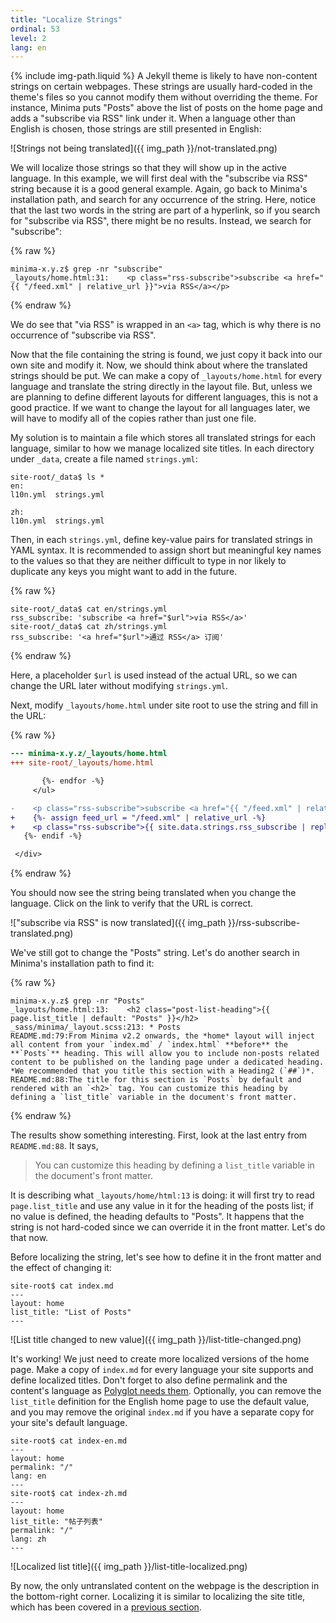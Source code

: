 ```yaml
---
title: "Localize Strings"
ordinal: 53
level: 2
lang: en
---
```

{% include img-path.liquid %}
A Jekyll theme is likely to have non-content strings on certain webpages. These
strings are usually hard-coded in the theme's files so you cannot modify them
without overriding the theme. For instance, Minima puts "Posts" above the list
of posts on the home page and adds a "subscribe via RSS" link under it. When a
language other than English is chosen, those strings are still presented in
English:

![Strings not being translated]({{ img_path }}/not-translated.png)

We will localize those strings so that they will show up in the active
language. In this example, we will first deal with the "subscribe via RSS"
string because it is a good general example. Again, go back to Minima's
installation path, and search for any occurrence of the string. Here, notice
that the last two words in the string are part of a hyperlink, so if you search
for "subscribe via RSS", there might be no results. Instead, we search for
"subscribe":

{% raw %}
```console
minima-x.y.z$ grep -nr "subscribe"
_layouts/home.html:31:    <p class="rss-subscribe">subscribe <a href="{{ "/feed.xml" | relative_url }}">via RSS</a></p>
```
{% endraw %}

We do see that "via RSS" is wrapped in an `<a>` tag, which is why there is no
occurrence of "subscribe via RSS".

Now that the file containing the string is found, we just copy it back into our
own site and modify it. Now, we should think about where the translated strings
should be put. We can make a copy of `_layouts/home.html` for every language
and translate the string directly in the layout file. But, unless we are
planning to define different layouts for different languages, this is not a
good practice. If we want to change the layout for all languages later, we will
have to modify all of the copies rather than just one file.

My solution is to maintain a file which stores all translated strings for each
language, similar to how we manage localized site titles. In each directory
under `_data`, create a file named `strings.yml`:

```console
site-root/_data$ ls *
en:
l10n.yml  strings.yml

zh:
l10n.yml  strings.yml
```

Then, in each `strings.yml`, define key-value pairs for translated strings in
YAML syntax. It is recommended to assign short but meaningful key names to the
values so that they are neither difficult to type in nor likely to duplicate
any keys you might want to add in the future.

{% raw %}
```console
site-root/_data$ cat en/strings.yml
rss_subscribe: 'subscribe <a href="$url">via RSS</a>'
site-root/_data$ cat zh/strings.yml
rss_subscribe: '<a href="$url">通过 RSS</a> 订阅'
```
{% endraw %}

Here, a placeholder `$url` is used instead of the actual URL, so we can change
the URL later without modifying `strings.yml`.

Next, modify `_layouts/home.html` under site root to use the string and fill in
the URL:

{% raw %}
```diff
--- minima-x.y.z/_layouts/home.html
+++ site-root/_layouts/home.html

       {%- endfor -%}
     </ul>

-    <p class="rss-subscribe">subscribe <a href="{{ "/feed.xml" | relative_url }}">via RSS</a></p>
+    {%- assign feed_url = "/feed.xml" | relative_url -%}
+    <p class="rss-subscribe">{{ site.data.strings.rss_subscribe | replace: "$url", feed_url }}</p>
   {%- endif -%}

 </div>
```
{% endraw %}

You should now see the string being translated when you change the language.
Click on the link to verify that the URL is correct.

!["subscribe via RSS" is now translated]({{ img_path }}/rss-subscribe-translated.png)

We've still got to change the "Posts" string. Let's do another search in
Minima's installation path to find it:

{% raw %}
```console
minima-x.y.z$ grep -nr "Posts"
_layouts/home.html:13:    <h2 class="post-list-heading">{{ page.list_title | default: "Posts" }}</h2>
_sass/minima/_layout.scss:213: * Posts
README.md:79:From Minima v2.2 onwards, the *home* layout will inject all content from your `index.md` / `index.html` **before** the **`Posts`** heading. This will allow you to include non-posts related content to be published on the landing page under a dedicated heading. *We recommended that you title this section with a Heading2 (`##`)*.
README.md:88:The title for this section is `Posts` by default and rendered with an `<h2>` tag. You can customize this heading by defining a `list_title` variable in the document's front matter.
```
{% endraw %}

The results show something interesting. First, look at the last entry from
`README.md:88`. It says,

> You can customize this heading by defining a `list_title` variable in the
> document's front matter.

It is describing what `_layouts/home/html:13` is doing: it will first try to
read `page.list_title` and use any value in it for the heading of the posts
list; if no value is defined, the heading defaults to "Posts". It happens that
the string is not hard-coded since we can override it in the front matter.
Let's do that now.

Before localizing the string, let's see how to define it in the front matter
and the effect of changing it:

```console
site-root$ cat index.md
---
layout: home
list_title: "List of Posts"
---
```

![List title changed to new value]({{ img_path }}/list-title-changed.png)

It's working! We just need to create more localized versions of the home page.
Make a copy of `index.md` for every language your site supports and define
localized titles. Don't forget to also define permalink and the content's
language as [Polyglot needs
them](https://github.com/untra/polyglot/blob/1.3.2/README.md#how-to-use-it).
Optionally, you can remove the `list_title` definition for the English home
page to use the default value, and you may remove the original `index.md` if
you have a separate copy for your site's default language.

```console
site-root$ cat index-en.md
---
layout: home
permalink: "/"
lang: en
---
site-root$ cat index-zh.md
---
layout: home
list_title: "帖子列表"
permalink: "/"
lang: zh
---
```

![Localized list title]({{ img_path }}/list-title-localized.png)

By now, the only untranslated content on the webpage is the description in the
bottom-right corner. Localizing it is similar to localizing the site title,
which has been covered in a [previous section](localize-site-title).
